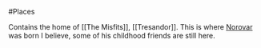 #Places

Contains the home of [[The Misfits]], [[Tresandor]]. This is where [Norovar](obsidian://open?vault=Between%20Two%20Worlds&file=Party%2FNorovar) was born I believe, some of his childhood friends are still here.